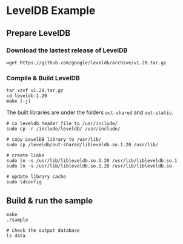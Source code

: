 # LevelDB Example

## Prepare LevelDB

### Download the lastest release of LevelDB

```shell
wget https://github.com/google/leveldb/archive/v1.20.tar.gz
```

### Compile & Build LevelDB
```shell
tar xzvf v1.20.tar.gz
cd leveldb-1.20
make [-j]
```

The built libraries are under the folders `out-shared` and `out-static`.

```shell
# co leveldb header file to /usr/include/
sudo cp -r /include/leveldb/ /usr/include/

# copy LevelDB library to /usr/lib/
sudo cp /leveldb/out-shared/libleveldb.so.1.20 /usr/lib/

# create links
sudo ln -s /usr/lib/libleveldb.so.1.20 /usr/lib/libleveldb.so.1
sudo ln -s /usr/lib/libleveldb.so.1.20 /usr/lib/libleveldb.so

# update library cache
sudo ldconfig
```

## Build & run the sample

```
make
./sample

# check the output database
ls data
```

